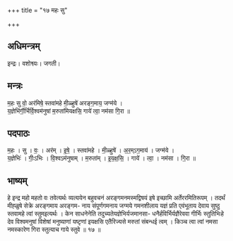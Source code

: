 +++
title = "१७ महः सु"

+++
## अधिमन्त्रम्
इन्द्रः। वशोश्व्यः। जगती।

## मन्त्रः
म॒हः सु वो॒ अर॑मिषे॒ स्तवा॑महे मी॒ळ्हुषे॑ अरङ्ग॒माय॒ जग्म॑ये ।  
य॒ज्ञेभि॑र्गी॒र्भिर्वि॒श्वम॑नुषां म॒रुता॑मियक्षसि॒ गाये॑ त्वा॒ नम॑सा गि॒रा ॥

## पदपाठः
म॒हः । सु । वः॒ । अर॑म् । इ॒षे॒ । स्तवा॑महे । मी॒ळ्हुषे॑ । अ॒र॒म्ऽग॒माय॑ । जग्म॑ये ।  
य॒ज्ञेभिः॑ । गीः॒ऽभिः । वि॒श्वऽम॑नुषाम् । म॒रुता॑म् । इ॒य॒क्ष॒सि॒ । गाये॑ । त्वा॒ । नम॑सा । गि॒रा ॥

## भाष्यम्
हे इन्द्र महो महतो वः तवेत्यर्थः व्यत्ययेन बहुवचनं अरङ्गमनमस्मद्विषयं इषे इच्छामि अर्तेररमितिरूपम् । तदर्थं मीह्ळुषे सेक्रे अरङ्गमाय अरङ्गम- नाय संपूर्णगमनाय जग्मये गमनशीलाय यज्ञं प्रति एवंभूताय देवाय सुष्ठु स्तवामहे त्वां स्तुमइत्यर्थः । केन साधनेनेति तदुच्यतेयज्ञेभिर्यजमानसा- धनैर्हविर्भिर्यज्ञैरेववा गीर्भिः स्तुतिभिःहे देव विश्वमनुषां विशेषां मनुष्याणां यष्टृणां इयक्षसि एतैरिज्यसे मरुतां संबन्धई त्वम् । किञ्च त्वा त्वां नमसा नमस्कारेण गिरा स्तुत्याच गाये स्तुवे ॥ १७ ॥